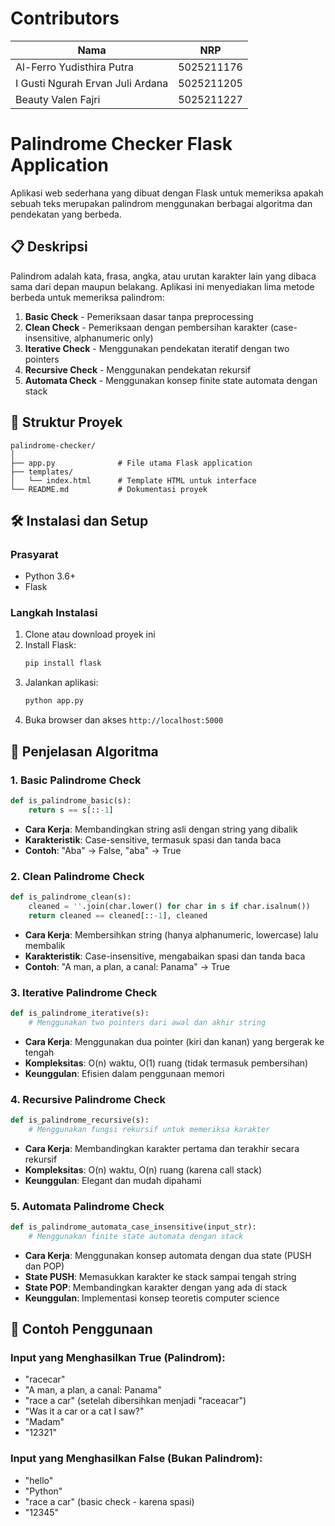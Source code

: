 # Contributors

| Nama | NRP |
|------|-----|
| Al-Ferro Yudisthira Putra | 5025211176 |
| I Gusti Ngurah Ervan Juli Ardana | 5025211205 |
| Beauty Valen Fajri | 5025211227 |

# Palindrome Checker Flask Application

Aplikasi web sederhana yang dibuat dengan Flask untuk memeriksa apakah sebuah teks merupakan palindrom menggunakan berbagai algoritma dan pendekatan yang berbeda.

## 📋 Deskripsi

Palindrom adalah kata, frasa, angka, atau urutan karakter lain yang dibaca sama dari depan maupun belakang. Aplikasi ini menyediakan lima metode berbeda untuk memeriksa palindrom:

1. **Basic Check** - Pemeriksaan dasar tanpa preprocessing
2. **Clean Check** - Pemeriksaan dengan pembersihan karakter (case-insensitive, alphanumeric only)
3. **Iterative Check** - Menggunakan pendekatan iteratif dengan two pointers
4. **Recursive Check** - Menggunakan pendekatan rekursif
5. **Automata Check** - Menggunakan konsep finite state automata dengan stack

## 📁 Struktur Proyek

```
palindrome-checker/
│
├── app.py              # File utama Flask application
├── templates/
│   └── index.html      # Template HTML untuk interface
└── README.md           # Dokumentasi proyek
```

## 🛠️ Instalasi dan Setup

### Prasyarat
- Python 3.6+
- Flask

### Langkah Instalasi

1. Clone atau download proyek ini
2. Install Flask:
   ```bash
   pip install flask
   ```
3. Jalankan aplikasi:
   ```bash
   python app.py
   ```
4. Buka browser dan akses `http://localhost:5000`

## 📖 Penjelasan Algoritma

### 1. Basic Palindrome Check
```python
def is_palindrome_basic(s):
    return s == s[::-1]
```
- **Cara Kerja**: Membandingkan string asli dengan string yang dibalik
- **Karakteristik**: Case-sensitive, termasuk spasi dan tanda baca
- **Contoh**: "Aba" → False, "aba" → True

### 2. Clean Palindrome Check
```python
def is_palindrome_clean(s):
    cleaned = ''.join(char.lower() for char in s if char.isalnum())
    return cleaned == cleaned[::-1], cleaned
```
- **Cara Kerja**: Membersihkan string (hanya alphanumeric, lowercase) lalu membalik
- **Karakteristik**: Case-insensitive, mengabaikan spasi dan tanda baca
- **Contoh**: "A man, a plan, a canal: Panama" → True

### 3. Iterative Palindrome Check
```python
def is_palindrome_iterative(s):
    # Menggunakan two pointers dari awal dan akhir string
```
- **Cara Kerja**: Menggunakan dua pointer (kiri dan kanan) yang bergerak ke tengah
- **Kompleksitas**: O(n) waktu, O(1) ruang (tidak termasuk pembersihan)
- **Keunggulan**: Efisien dalam penggunaan memori

### 4. Recursive Palindrome Check
```python
def is_palindrome_recursive(s):
    # Menggunakan fungsi rekursif untuk memeriksa karakter
```
- **Cara Kerja**: Membandingkan karakter pertama dan terakhir secara rekursif
- **Kompleksitas**: O(n) waktu, O(n) ruang (karena call stack)
- **Keunggulan**: Elegant dan mudah dipahami

### 5. Automata Palindrome Check
```python
def is_palindrome_automata_case_insensitive(input_str):
    # Menggunakan finite state automata dengan stack
```
- **Cara Kerja**: Menggunakan konsep automata dengan dua state (PUSH dan POP)
- **State PUSH**: Memasukkan karakter ke stack sampai tengah string
- **State POP**: Membandingkan karakter dengan yang ada di stack
- **Keunggulan**: Implementasi konsep teoretis computer science

## 🧪 Contoh Penggunaan

### Input yang Menghasilkan True (Palindrom):
- "racecar"
- "A man, a plan, a canal: Panama"
- "race a car" (setelah dibersihkan menjadi "raceacar")
- "Was it a car or a cat I saw?"
- "Madam"
- "12321"

### Input yang Menghasilkan False (Bukan Palindrom):
- "hello"
- "Python"
- "race a car" (basic check - karena spasi)
- "12345"
